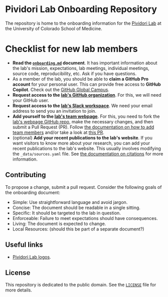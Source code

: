 # Pividori Lab Onboarding Repository

The repository is home to the onboarding information for the [Pividori Lab](https://pivlab.org/) at the University of Colorado School of Medicine.

# Checklist for new lab members
* **Read the [`onboarding.md`](onboarding.md) document**.
It has important information about the lab's mission, expectations, lab meetings, individual meetings, source code, reproducibility, etc.
Ask if you have questions.
* As a member of the lab, you should be able to **claim a GitHub Pro account** for your personal user.
This can provide free access to **GitHub Copilot**.
Check out the [GitHub Global Campus](https://education.github.com/).
* **Request access to the [lab's GitHub organization](https://github.com/pivlab)**.
For this, we will need your GitHub user.
* **Request access to the [lab's Slack workspace](https://pivlab.slack.com/)**.
We need your email address to send you an invitation to join.
* **Add yourself to the [lab's team webpage](https://pivlab.org/team/)**.
For this, you need to fork the [lab's webpage GitHub repo](https://github.com/pivlab/pivlab-website), make the necessary changes, and then submit a Pull Request (PR).
Follow [the documentation on how to add team members](https://greene-lab.gitbook.io/lab-website-template-docs/basics/team-members) and/or take a look at [this PR](https://github.com/pivlab/pivlab-website/pull/4).
* (optional) **Add your recent publications to the lab's website**.
If you want visitors to know more about your research, you can add your recent publications to the lab's website.
This usually involves modifying the `_data/sources.yaml` file.
See [the documentation on citations](https://greene-lab.gitbook.io/lab-website-template-docs/basics/citations) for more information.

## Contributing

To propose a change, submit a pull request.
Consider the following goals of the onboarding document:

+ Simple: Use straightforward language and avoid jargon.
+ Concise: The document should be readable in a single sitting.
+ Specific: It should be targeted to the lab in question.
+ Enforceable: Failure to meet expectations should have consequences.
+ Living: The document is expected to change.
+ Local Resources: (should this be part of a separate document?)

## Useful links
* [Pividori Lab logos](https://github.com/pivlab/pivlab-website/tree/main/images/logo).

## License

This repository is dedicated to the public domain.
See the [`LICENSE`](LICENSE) file for more details.
